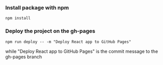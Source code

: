 ### Install package with npm
```
npm install
```

### Deploy the project on the gh-pages
```
npm run deploy -- -m "Deploy React app to GitHub Pages"
```
while "Deploy React app to GitHub Pages" is the commit message to the gh-pages branch